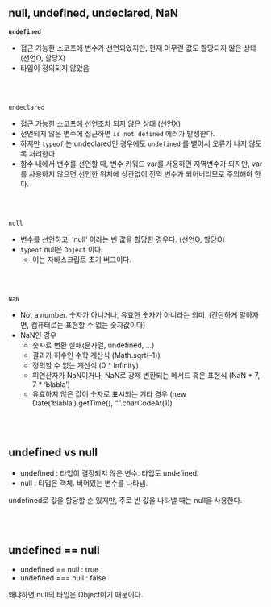 ## null, undefined, undeclared, NaN

**`undefined`**

- 접근 가능한 스코프에 변수가 선언되었지만, 현재 아무런 값도 할당되지 않은 상태 (선언O, 할당X)
- 타입이 정의되지 않았음

<br/>
<br/>

`undeclared`

- 접근 가능한 스코프에 선언조차 되지 않은 상태 (선언X)
- 선언되지 않은 변수에 접근하면 `is not defined` 에러가 발생한다.
- 하지만 `typeof` 는 undeclared인 경우에도 `undefined` 를 뱉어서 오류가 나지 않도록 처리한다.
- 함수 내에서 변수를 선언할 때, 변수 키워드 var를 사용하면 지역변수가 되지만, var를 사용하지 않으면 선언한 위치에 상관없이 전역 변수가 되어버리므로 주의해야 한다.

<br/>
<br/>

`null`

- 변수를 선언하고, ‘null’ 이라는 빈 값을 할당한 경우다. (선언O, 할당O)
- `typeof` null은 `Object` 이다.
    - 이는 자바스크립트 초기 버그이다.

<br/>
<br/>

`NaN`

- Not a number. 숫자가 아니거나, 유효한 숫자가 아니라는 의미. (간단하게 말하자면, 컴퓨터로는 표현할 수 없는 숫자값이다)
- NaN인 경우
    - 숫자로 변환 실패(문자열, undefined, …)
    - 결과가 허수인 수학 계산식 (Math.sqrt(-1))
    - 정의할 수 없는 계산식 (0 * Infinity)
    - 피연산자가 NaN이거나, NaN로 강제 변환되는 메서드 혹은 표현식 (NaN * 7, 7 * ‘blabla’)
    - 유효하지 않은 값이 숫자로 표시되는 기타 경우 (new Date(’blabla’).getTime(), “”.charCodeAt(1))

<br/>
<br/>

## undefined vs null

- undefined : 타입이 결정되지 않은 변수. 타입도 undefined.
- null : 타입은 객체. 비어있는 변수를 나타냄.

undefined로 값을 할당할 순 있지만, 주로 빈 값을 나타낼 때는 null을 사용한다.

<br/>
<br/>

## undefined == null

- undefined == null : true
- undefined === null : false

왜냐하면 null의 타입은 Object이기 때문이다.
